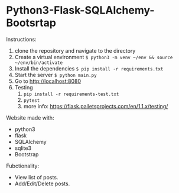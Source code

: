 # Python3-Flask-SQLAlchemy-Bootsrtap
Instructions:
1. clone the repository and navigate to the directory
2. Create a virtual environment 
`$ python3 -m venv ~/env && source ~/env/bin/activate`
2. Install the dependencies 
`$ pip install -r requirements.txt`
3. Start the server `$ python main.py`
4. Go to [http://localhost:8080](http://localhost:8080) 
5. Testing
    1. `pip install -r requirements-test.txt` 
    2. `pytest`
    3. more info: https://flask.palletsprojects.com/en/1.1.x/testing/
    
Website made with:
- python3
- flask
- SQLAlchemy
- sqlite3
- Bootstrap 

Fubctionality:
- View list of posts.
- Add/Edit/Delete posts.




